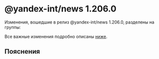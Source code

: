 # @yandex-int/news 1.206.0

<!-- ЧЕЛОВЕЧЕСКОЕ ВСТУПЛЕНИЕ -->

Изменения, вошедшие в релиз @yandex-int/news 1.206.0, разделены на группы:

Все важные изменения подробно описаны [ниже](#Пояснения).

## Пояснения

